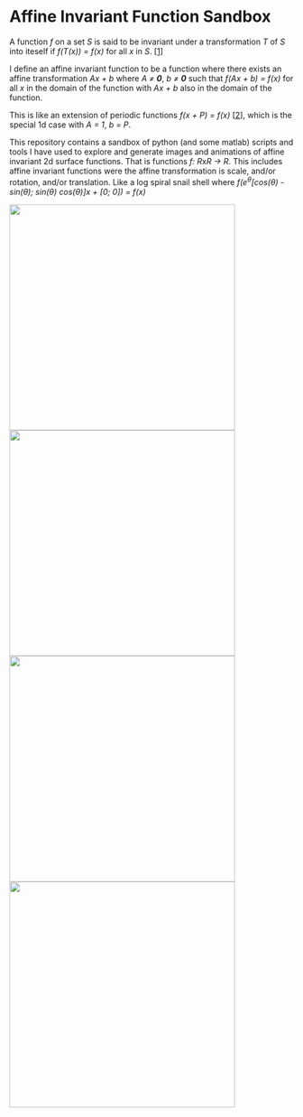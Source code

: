 # Affine Invariant Function Sandbox
A function *f* on a set *S* is said to be invariant under a transformation *T* of *S* into iteself if *f(T(x)) = f(x)* for all *x* in *S*. [[1]]

I define an affine invariant function to be a function where there exists an affine transformation *Ax + b* where *A &ne; **0***, *b &ne; **0*** such that
*f(Ax + b) = f(x)* for all *x* in the domain of the function with *Ax + b* also in the domain of the function.

This is like an extension of periodic functions *f(x + P) = f(x)* [[2]], which is the special 1d case with *A = 1*, *b = P*.

This repository contains a sandbox of python (and some matlab) scripts and tools I have used to explore and generate images and animations of affine invariant 2d surface functions. That is functions *f: R*x*R &rarr; R*.
This includes affine invariant functions were the affine transformation is scale, and/or rotation, and/or translation. 
Like a log spiral snail shell where *f(e<sup>&theta;</sup>[cos(&theta;) -sin(&theta;); sin(&theta;) cos(&theta;)]x + [0; 0]) = f(x)*

<img src="https://raw.githubusercontent.com/nmillerns/affine_invariant_functions/master/figs/snailshell.png" width=400>

<img src="https://raw.githubusercontent.com/nmillerns/affine_invariant_functions/master/figs/tran_rot.gif" width=400>

<img src="https://raw.githubusercontent.com/nmillerns/affine_invariant_functions/master/figs/scaled_tran.gif" width=400>

<img src="https://raw.githubusercontent.com/nmillerns/affine_invariant_functions/master/figs/smooth_magic.gif" width=400>

[1]: https://encyclopedia2.thefreedictionary.com/invariant+function 
[2]: https://en.wikipedia.org/wiki/Periodic_function
